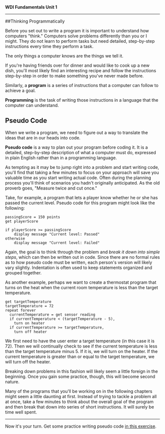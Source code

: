 **WDI Fundamentals Unit 1**

---

##Thinking Programmatically

Before you set out to write a program it is important to understand how computers "think." Computers solve problems differently than you or I might. They do not learn to perform tasks but need detailed, step-by-step instructions every time they perform a task.

The only things a computer knows are the things we tell it.

If you're having friends over for dinner and would like to cook up a new dish, you'll most likely find an interesting recipe and follow the instructions step-by-step in order to make something you've never made before.

Similarly, a **program** is a series of instructions that a computer can follow to achieve a goal.

**Programming** is the task of writing those instructions in a language that the computer can understand.


## Pseudo Code

When we write a program, we need to figure out a way to translate the ideas that are in our heads into code.

**Pseudo code** is a way to plan out your program before coding it. It is a detailed, step-by-step description of what a computer must do, expressed in plain English rather than in a programming language.

As tempting as it may be to jump right into a problem and start writing code, you'll find that taking a few minutes to focus on your approach will save you valuable time as you start writing actual code. Often during the planning process you'll think of scenarios you hadn't originally anticipated. As the old proverb goes, "Measure twice and cut once."

Take, for example, a program that lets a player know whether he or she has passed the current level. Pseudo code for this program might look like the following:

```
passingScore = 150 points
get playerScore

if playerScore >= passingScore
	display message "Current level: Passed"
otherwise
	display message "Current level: Failed"

```

Again, the goal is to think through the problem and *break it down into simple steps*, which can then be written out in code. Since there are no formal rules as to how pseudo code must be written, each person's version will likely vary slightly. Indentation is often used to keep statements organized and grouped together.

As another example, perhaps we want to create a thermostat program that turns on the heat when the current room temperature is less than the target temperature.

```
get targetTemperature
targetTemperature = 72
repeat forever
  currentTemperature = get sensor reading
  if currentTemperature < (targetTemperature - 5),
    turn on heater
  if currentTemperature >= targetTemperature,
    turn off heater

```
We first need to have the user enter a target temperature (in this case it is 72). Then we will continually check to see if the current temperature is less than the target temperature minus 5. If it is, we will turn on the heater. If the current temperature is greater than or equal to the target temperature, we will turn off the heater.

Breaking down problems in this fashion will likely seem a little foreign in the beginning. Once you gain some practice, though, this will become second nature.

Many of the programs that you'll be working on in the following chapters might seem a little daunting at first. Instead of trying to tackle a problem all at once, take a few minutes to think about the overall goal of the program and then break that down into series of short instructions. It will surely be time well spent.

---

Now it's your turn. Get some practice writing pseudo code [in this exercise](11_exercise.md).

